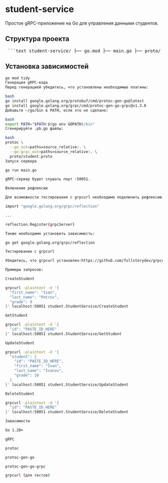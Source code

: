 # student-service

Простое gRPC-приложение на Go для управления данными студентов.

## Структура проекта
<pre> ```text student-service/ ├── go.mod ├── main.go ├── proto/ │ ├── student.proto │ ├── student.pb.go │ └── student_grpc.pb.go ├── server/ │ └── service.go ``` </pre>

## Установка зависимостей

```bash
go mod tidy
Генерация gRPC-кода
Перед генерацией убедитесь, что установлены необходимые плагины:

bash
go install google.golang.org/protobuf/cmd/protoc-gen-go@latest
go install google.golang.org/grpc/cmd/protoc-gen-go-grpc@v1.3.0
Добавьте ~/go/bin в PATH, если это не сделано:

bash
export PATH="$PATH:$(go env GOPATH)/bin"
Сгенерируйте .pb.go файлы:

bash
protoc \
  --go_out=paths=source_relative:. \
  --go-grpc_out=paths=source_relative:. \
  proto/student.proto
Запуск сервера

go run main.go

gRPC-сервер будет слушать порт :50051.

Включение рефлексии

Для возможности тестирования с grpcurl необходимо подключить рефлексию в main.go:

import "google.golang.org/grpc/reflection"

...

reflection.Register(grpcServer)

Также необходимо установить зависимость:

go get google.golang.org/grpc/reflection

Тестирование с grpcurl

Убедитесь, что grpcurl установлен:https://github.com/fullstorydev/grpcurl

Примеры запросов:

CreateStudent

grpcurl -plaintext -d '{
  "first_name": "Ivan",
  "last_name": "Petrov",
  "grade": 9
}' localhost:50051 student.StudentService/CreateStudent

GetStudent

grpcurl -plaintext -d '{
  "id": "PASTE_ID_HERE"
}' localhost:50051 student.StudentService/GetStudent

UpdateStudent

grpcurl -plaintext -d '{
  "student": {
    "id": "PASTE_ID_HERE",
    "first_name": "Ivan",
    "last_name": "Ivanov",
    "grade": 10
  }
}' localhost:50051 student.StudentService/UpdateStudent

DeleteStudent

grpcurl -plaintext -d '{
  "id": "PASTE_ID_HERE"
}' localhost:50051 student.StudentService/DeleteStudent

Зависимости

Go 1.20+

gRPC

protoc

protoc-gen-go

protoc-gen-go-grpc

grpcurl (для тестов)